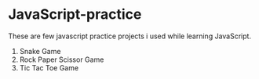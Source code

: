 # JavaScript-practice

These are few javascript practice projects i used while learning JavaScript.
1. Snake Game  
2. Rock Paper Scissor Game
3. Tic Tac Toe Game

